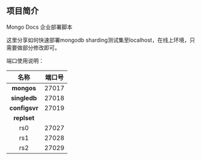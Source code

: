 ## 项目简介
Mongo Docs
企业部署脚本

这里分享如何快速部署mongodb
sharding测试集至localhost，在线上环境，只需要做部分修改即可。

端口使用说明：

|名称         |端口号|
|:-----------:|:----:|
|__mongos__   |27017 |
|__singledb__ |27018 |
|__configsvr__|27019 |
|__replset__  |      |
|rs0          |27027 |
|rs1          |27028 |
|rs2          |27029 |
